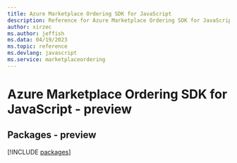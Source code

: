 ```yaml
---
title: Azure Marketplace Ordering SDK for JavaScript
description: Reference for Azure Marketplace Ordering SDK for JavaScript
author: xirzec
ms.author: jeffish
ms.data: 04/19/2023
ms.topic: reference
ms.devlang: javascript
ms.service: marketplaceordering
---
```

# Azure Marketplace Ordering SDK for JavaScript - preview
## Packages - preview
[!INCLUDE [packages](marketplace-ordering-index.md)]